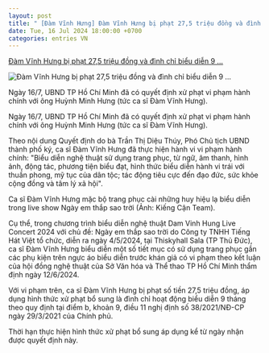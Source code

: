 ```yaml
---
layout: post
title: " [Đàm Vĩnh Hưng] Đàm Vĩnh Hưng bị phạt 27,5 triệu đồng và đình chỉ biểu diễn 9 ..."
date: Tue, 16 Jul 2024 18:00:00 +0700
categories: entries VN
---
```

[Đàm Vĩnh Hưng bị phạt 27,5 triệu đồng và đình chỉ biểu diễn 9 ...](https://cand.com.vn/Tieu-diem-van-hoa/dam-vinh-hung-bi-phat-27-5-trieu-dong-va-dinh-chi-bieu-dien-9-thang-i737533/)

![Đàm Vĩnh Hưng bị phạt 27,5 triệu đồng và đình chỉ biểu diễn 9 ...](https://img.cand.com.vn/NewFiles/Images/2024/07/16/Unti1tled_2-1721114431259.jpg)

Ngày 16/7, UBND TP Hồ Chí Minh đã có quyết định xử phạt vi phạm hành chính với ông Huỳnh Minh Hưng (tức ca sĩ Đàm Vĩnh Hưng).

Ngày 16/7, UBND TP Hồ Chí Minh đã có quyết định xử phạt vi phạm hành chính với ông Huỳnh Minh Hưng (tức ca sĩ Đàm Vĩnh Hưng).

Theo nội dung Quyết định do bà Trần Thị Diệu Thúy, Phó Chủ tịch UBND thành phố ký, ca sĩ Đàm Vĩnh Hưng đã thực hiện hành vi vi phạm hành chính: "Biểu diễn nghệ thuật sử dụng trang phục, từ ngữ, âm thanh, hình ảnh, động tác, phương tiện biểu đạt, hình thức biểu diễn hành vi trái với thuần phong, mỹ tục của dân tộc; tác động tiêu cực đến đạo đức, sức khỏe cộng đồng và tâm lý xã hội".

Ca sĩ Đàm Vĩnh Hưng mặc bộ trang phục cài những huy hiệu lạ biểu diễn trong live show Ngày em thắp sao trời (Ảnh: Kiếng Cận Team).

Cụ thể, trong chương trình biểu diễn nghệ thuật Dam Vinh Hung Live Concert 2024 với chủ đề: Ngày em thắp sao trời do Công ty TNHH Tiếng Hát Việt tổ chức, diễn ra ngày 4/5/2024, tại Thiskyhall Sala (TP Thủ Đức), ca sĩ Đàm Vĩnh Hưng biểu diễn một số tiết mục có sử dụng trang phục gắn các phụ kiện trên ngực áo biểu diễn trước khán giả có vi phạm theo kết luận của hội đồng nghệ thuật của Sở Văn hóa và Thể thao TP Hồ Chí Minh thẩm định ngày 12/6/2024.

Với vi phạm trên, ca sĩ Đàm Vĩnh Hưng bị phạt số tiền 27,5 triệu đồng, áp dụng hình thức xử phạt bổ sung là đình chỉ hoạt động biểu diễn 9 tháng theo quy định tại điểm b, khoản 9, điều 11 nghị định số 38/2021/NĐ-CP ngày 29/3/2021 của Chính phủ.

Thời hạn thực hiện hình thức xử phạt bổ sung áp dụng kể từ ngày nhận được quyết định này.

